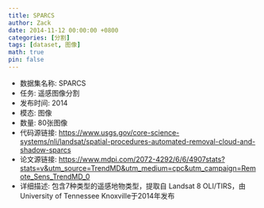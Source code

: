 ```yaml
---
title: SPARCS
author: Zack
date: 2014-11-12 00:00:00 +0800
categories: [分割]
tags: [dataset, 图像]
math: true
pin: false
---
```

- 数据集名称: SPARCS
- 任务: 遥感图像分割
- 发布时间: 2014
- 模态: 图像
- 数量: 80张图像
- 代码源链接: https://www.usgs.gov/core-science-systems/nli/landsat/spatial-procedures-automated-removal-cloud-and-shadow-sparcs
- 论文源链接: https://www.mdpi.com/2072-4292/6/6/4907stats?stats=v&utm_source=TrendMD&utm_medium=cpc&utm_campaign=Remote_Sens_TrendMD_0
- 详细描述: 包含7种类型的遥感地物类型，提取自 Landsat 8 OLI/TIRS，由University of Tennessee Knoxville于2014年发布
